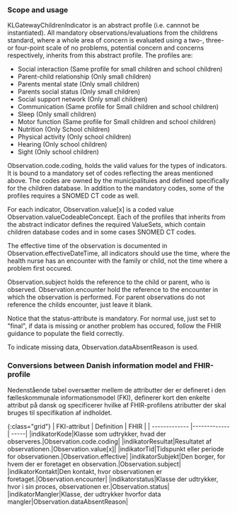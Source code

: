 ### Scope and usage
KLGatewayChildrenIndicator is an abstract profile (i.e. cannnot be instantiated). All mandatory observations/evaluations from the childrens standard, where a whole area of concern is evaluated using a two-, three- or four-point scale of no problems, potential concern and concerns respectively, inherits from this abstract profile. The profiles are:

* Social interaction (Same profile for small children and school children)
* Parent-child relationship (Only small children)
* Parents mental state (Only small children)
* Parents social status (Only small children)
* Social support network (Only small children)
* Communication (Same profile for Small children and school children)
* Sleep (Only small children)
* Motor function (Same profile for Small children and school children)
* Nutrition (Only School children)
* Physical activity (Only school children)
* Hearing (Only school children)
* Sight (Only school children)

 Observation.code.coding, holds the valid values for the types of indicators. It is bound to a mandatory set of codes reflecting the areas mentioned above. The codes are owned by the municipalituies and defined specifically for the children database. In addition to the mandatory codes, some of the profiles requires a SNOMED CT code as well.


For each indicator, Observation.value[x] is a coded value Observation.valueCodeableConcept. Each of the profiles that inherits from the abstract indicator defines the required ValueSets, which contain children database codes and in some cases SNOMED CT codes.

The effective time of the observation is documented in Observation.effectiveDateTime, all indicators should use the time, where the health nurse has an encounter with the family or child, not the time where a problem first occured.

Observation.subject holds the reference to the child or parent, who is observed. Observation.encounter hold the reference to the encounter in which the observation is performed. For parent observations do not reference the childs encounter, just leave it blank.

Notice that the status-attribute is mandatory. For normal use, just set to "final", if data is missing or another problem has occured, follow the FHIR guidance to populate the field correctly. 

To indicate missing data, Observation.dataAbsentReason is used. 

### Conversions between Danish information model and FHIR-profile

Nedenstående tabel oversætter mellem de attributter der er defineret i den fælleskommunale informationsmodel (FKI), definerer kort den enkelte attribut på dansk og specificerer hvilke af FHIR-profilens atributter der skal bruges til specifikation af indholdet. 

{:class="grid"}
|   FKI-attribut      | Definition        | FHIR  |
| ------------- |-------------| -----|
|indikatorKode|Klasse som udtrykker, hvad der observeres.|Observation.code.coding|
|indikatorResultat|Resultatet af observationen.|Observation.value[x]|
|indikatorTid|Tidspunkt eller periode for observationen.|Observation.effective|
|indikatorSubjekt|Den borger, for hvem der er foretaget en observation.|Observation.subject|
|indikatorKontakt|Den kontakt, hvor observationen er foretaget.|Observation.encounter|
|indikatorstatus|Klasse der udtrykker, hvor i sin proces, observationen er.|Observation.status|
|indikatorMangler|Klasse, der udtrykker hvorfor data mangler|Observation.dataAbsentReason|
